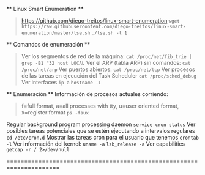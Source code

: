 ** Linux Smart Enumeration **
>https://github.com/diego-treitos/linux-smart-enumeration
>`wget https://raw.githubusercontent.com/diego-treitos/linux-smart-enumeration/master/lse.sh`
>`./lse.sh -l 1`

** Comandos de enumeración **
> Ver los segmentos de red de la máquina:
> `cat /proc/net/fib_trie | grep -B1 "32 host LOCAL`
> Ver el ARP (tabla ARP) sin comandos:
> `cat /proc/net/arp`
> Ver puertos abiertos:
> `cat /proc/net/tcp`
> Ver procesos de las tareas en ejecución del Task Scheduler
> `cat /proc/sched_debug`
> Ver interfaces
> `ip a`
> `hostname -I`
> 

** Enumeración **
Información de procesos actuales corriendo:
> f=full format, a=all processes with tty, u=user oriented format, x=register format
> `ps -faux`

Regular background program processing daemon
`service cron status`
Ver posibles tareas potenciales que se estén ejecutando a intervalos regulares
`cd /etc/cron.d`
Mostrar las tareas cron para el usuario que tenemos
`crontab -l`
Ver información del kernel:
`uname -a`
`lsb_release -a`
Ver capabilities
`getcap -r / 2>/dev/null`

=====================================================================

